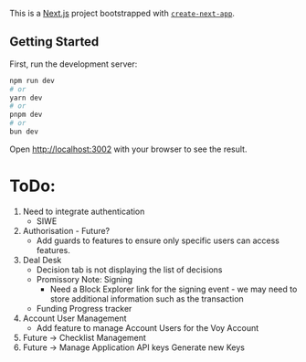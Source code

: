 This is a [Next.js](https://nextjs.org) project bootstrapped with [`create-next-app`](https://nextjs.org/docs/app/api-reference/cli/create-next-app).

## Getting Started

First, run the development server:

```bash
npm run dev
# or
yarn dev
# or
pnpm dev
# or
bun dev
```

Open [http://localhost:3002](http://localhost:3002) with your browser to see the result.

# ToDo:
1. Need to integrate authentication
    * SIWE
2. Authorisation - Future?
    * Add guards to features to ensure only specific users can access features.
3. Deal Desk
   * Decision tab is not displaying the list of decisions
   * Promissory Note: Signing
     * Need a Block Explorer link for the signing event - we may need to store additional information such as the transaction
   * Funding Progress tracker
4. Account User Management
   * Add feature to manage Account Users for the Voy Account
5. Future -> Checklist Management
6. Future -> Manage Application API keys   Generate new Keys
